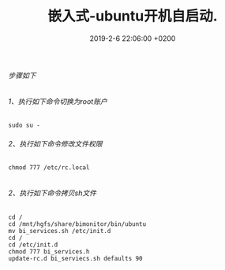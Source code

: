﻿---
layout: post
title:  "嵌入式-ubuntu开机自启动."
date:   2019-2-6 22:06:00 +0200
categories: 嵌入式
---

###### 步骤如下      
###### 1、执行如下命令切换为root账户  
```
sudo su -
```
###### 2、执行如下命令修改文件权限    
```
chmod 777 /etc/rc.local
```  

```

```

###### 2、执行如下命令拷贝sh文件  
```
cd /
cd /mnt/hgfs/share/bimonitor/bin/ubuntu
mv bi_services.sh /etc/init.d
cd /
cd /etc/init.d
chmod 777 bi_services.h
update-rc.d bi_serviecs.sh defaults 90
```
